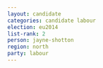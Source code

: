 ```yaml
---
layout: candidate
categories: candidate labour
election: eu2014
list-rank: 2
person: jayne-shotton
region: north
party: labour
---
```

